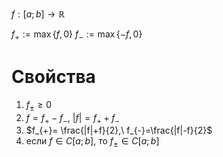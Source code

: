 $f:[a;b]\to \mathbb{R}$

$f_{+}:=\max\{ f,0 \}$
$f_{-}:=\max\{ -f,0 \}$

# Свойства
1. $f_{\pm}\geq 0$
2. $f=f_{+}-f_{-},\ |f|=f_{+}+f_{-}$
3. $f_{+}= \frac{|f|+f}{2},\ f_{-}=\frac{|f|-f}{2}$
4. если $f \in C[a;b]$, то $f_{\pm} \in C[a;b]$
